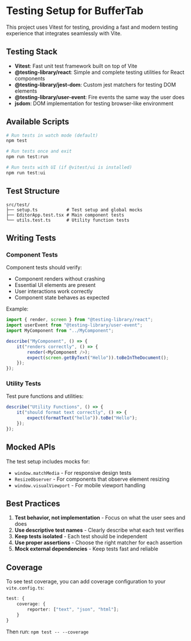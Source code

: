 # Testing Setup for BufferTab

This project uses Vitest for testing, providing a fast and modern testing experience that integrates seamlessly with Vite.

## Testing Stack

- **Vitest**: Fast unit test framework built on top of Vite
- **@testing-library/react**: Simple and complete testing utilities for React components
- **@testing-library/jest-dom**: Custom jest matchers for testing DOM elements
- **@testing-library/user-event**: Fire events the same way the user does
- **jsdom**: DOM implementation for testing browser-like environment

## Available Scripts

```bash
# Run tests in watch mode (default)
npm test

# Run tests once and exit
npm run test:run

# Run tests with UI (if @vitest/ui is installed)
npm run test:ui
```

## Test Structure

```
src/test/
├── setup.ts           # Test setup and global mocks
├── EditorApp.test.tsx # Main component tests
└── utils.test.ts      # Utility function tests
```

## Writing Tests

### Component Tests

Component tests should verify:

- Component renders without crashing
- Essential UI elements are present
- User interactions work correctly
- Component state behaves as expected

Example:

```typescript
import { render, screen } from "@testing-library/react";
import userEvent from "@testing-library/user-event";
import MyComponent from "../MyComponent";

describe("MyComponent", () => {
	it("renders correctly", () => {
		render(<MyComponent />);
		expect(screen.getByText("Hello")).toBeInTheDocument();
	});
});
```

### Utility Tests

Test pure functions and utilities:

```typescript
describe("Utility Functions", () => {
	it("should format text correctly", () => {
		expect(formatText("hello")).toBe("Hello");
	});
});
```

## Mocked APIs

The test setup includes mocks for:

- `window.matchMedia` - For responsive design tests
- `ResizeObserver` - For components that observe element resizing
- `window.visualViewport` - For mobile viewport handling

## Best Practices

1. **Test behavior, not implementation** - Focus on what the user sees and does
2. **Use descriptive test names** - Clearly describe what each test verifies
3. **Keep tests isolated** - Each test should be independent
4. **Use proper assertions** - Choose the right matcher for each assertion
5. **Mock external dependencies** - Keep tests fast and reliable

## Coverage

To see test coverage, you can add coverage configuration to your `vite.config.ts`:

```typescript
test: {
	coverage: {
		reporter: ["text", "json", "html"];
	}
}
```

Then run: `npm test -- --coverage`
